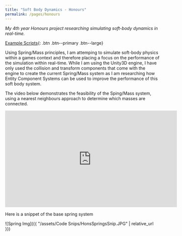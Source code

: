```yaml
---
title: "Soft Body Dynamics - Honours"
permalink: /pages/honours
---
```


*My 4th year Honours project researching simulating soft-body dynamics in real-time.*

[Example Scripts]({{"https://github.com/LeSmurk/ExampleCode/tree/master/SoftBodiesHons"}}){: .btn .btn--primary .btn--large}

Using Spring/Mass principles, I am attemping to simulate soft-body physics within a games context and therefore placing a focus on the performance of the simulation within real-time. While I am using the Unity3D engine, I have only used the collision and transform components that come with the engine to create the current Spring/Mass system as I am researching how Entity Component Systems can be used to improve the performance of this soft body system.

The video below demonstrates the feasibility of the Sping/Mass system, using a nearest neighbours approach to determine which masses are connected.

<iframe width="560" height="315" src="https://www.youtube.com/embed/e-H2lSZaFJc" frameborder="0" allow="accelerometer; autoplay; encrypted-media; gyroscope; picture-in-picture" allowfullscreen></iframe>

Here is a snippet of the base spring system

![Spring Img]({{ "/assets/Code Snips/HonsSpringsSnip.JPG" | relative_url }})
